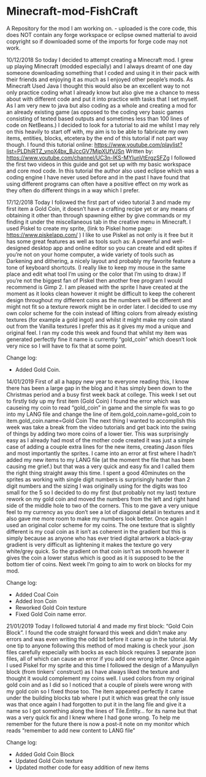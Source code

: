 # Minecraft-mod-FishCraft
A Repository for the mod I am working on. - uploaded is the core code, this does NOT contain any forge workspace or eclipse owned matterial to avoid copyright so if downloaded some of the imports for forge code may not work.

10/12/2018
So today I decided to attempt creating a Minecraft mod. I grew up playing Minecraft (modded especially) and I always dreamt of one day someone downloading something that I coded and using it in their pack with their friends and enjoying it as much as I enjoyed other people’s mods. As Minecraft Used Java I thought this would also be an excellent way to not only practice coding what I already know but also give me a chance to mess about with different code and put it into practice with tasks that I set myself. As I am very new to java but also coding as a whole and creating a mod for an already existing game (as opposed to the coding very basic games consisting of texted based outputs and sometimes less than 100 lines of code on NetBeans.) I decided to look for a tutorial to aid me whilst I may rely on this heavily to start off with, my aim is to be able to fabricate my own items, entities, blocks, etcetera by the end of this tutorial if not part way though. I found this tutorial online: https://www.youtube.com/playlist?list=PLDhiRTZ_vnoX4bx_BJccGV7MjpXUfVJSn
Written by:
https://www.youtube.com/channel/UC3n-lKS-MYlunVtErgzSFZg
I followed the first two videos in this guide and got set up with my basic workspace and core mod code. In this tutorial the author also used eclipse which was a coding engine I have never used before and in the past I have found that using different programs can often have a positive effect on my work as they often do different things in a way which I prefer.

17/12/2018
Today I followed the first part of video tutorial 3 and made my first item a Gold Coin, it doesn’t have a crafting recipe yet or any means of obtaining it other than through spawning either by give commands or my finding it under the miscellaneous tab in the creative menu in Minecraft. I used Piskel to create my sprite, (link to Piskel home page: https://www.piskelapp.com/ ) I like to use Piskel as not only is it free but it has some great features as well as tools such as: A powerful and well-designed desktop app and online editor so you can create and edit spites if you’re not on your home computer, a wide variety of tools such as Darkening and dithering, a nicely layout and probably my favorite feature a tone of keyboard shortcuts. (I really like to keep my mouse in the same place and edit what tool I’m using or the color that I’m using to draw.) If you’re not the biggest fan of Piskel then another free program I would recommend is Gimp 2. I am pleased with the sprite I have created at the moment as it looks clean however it might be difficult to keep the coherent design throughout my different coins as the numbers will be different and might not fit so a texture rework might be in order later. I decided to use my own color scheme for the coin instead of lifting colors from already existing textures (for example a gold ingot) and whilst it might make my coin stand out from the Vanilla textures I prefer this as it gives my mod a unique and original feel. I ran my code this week and found that whilst my item was generated perfectly fine it name is currently “gold_coin” which doesn’t look very nice so I will have to fix that at some point.

Change log:
-	Added Gold Coin.

14/01/2019
First of all a happy new year to everyone reading this, I know there has been a large gap in the blog and it has simply been down to the Christmas period and a busy first week back at college. This week I set out to firstly tidy up my first item (Gold Coin) I found the error which was causeing my coin to read “gold_coin” in game and the simple fix was to go into my LANG file and change the line of 
item.gold_coin.name=gold_coin
to
item.gold_coin.name=Gold Coin
The next thing I wanted to accomplish this week was take a break from the video tutorials and get back into the swing of things by adding two more coins of a lower tier. This was surprisingly easy as I already had most of the mother code created it was just a simple case of adding a couple extra lines for the new items, creating Jason files and most importantly the sprites. I came into an error at first where I hadn’t added my new items to my LANG file (at the moment the file that has been causing me grief.) but that was a very quick and easy fix and I called them the right thing straight away this time. I spent a good 40minutes on the sprites as working with single digit numbers is surprisingly harder than 2 digit numbers and the sizing I was originally using for the digits was too small for the 5 so I decided to do my first (but probably not my last) texture rework on my gold coin and moved the numbers from the left and right hand side of the middle hole to two of the corners. This to me gave a very unique feel to my currency as you don’t see a lot of diagonal detail in textures and it also gave me more room to make my numbers look better. Once again I used an original color scheme for my coins. The one texture that is slightly different is my coal coin as it isn’t as coherent in the gradient but this is simply because as anyone who has ever tried digital artwork a black-gray gradient is very difficult as lightening it makes the texture go very white/grey quick. So the gradient on that coin isn’t as smooth however it gives the coin a lower status which is good as it is supposed to be the bottom tier of coins. Next week I’m going to aim to work on blocks for my mod.

Change log:
-	Added Coal Coin
-	Added Iron Coin
-	Reworked Gold Coin texture
-	Fixed Gold Coin name error.

21/01/2019
Today I followed tutorial 4 and made my first block: “Gold Coin Block”. I found the code straight forward this week and didn’t make any errors and was even writing the odd bit before it came up in the tutorial. My one tip to anyone following this method of mod making is check your .json files carefully especially with bocks as each block requires 3 separate json files, all of which can cause an error if you add one wrong letter. Once again I used Piskel for my sprite and this time I followed the design of a Manyullyn block (from tinkers’ construct) as I have always liked the texture and thought it would complement my coins well.  I used colors from my original gold coin and as I did so I noticed that a couple of pixels were wrong with my gold coin so I fixed those too. The item appeared perfectly it came under the building blocks tab where I put it which was great the only issue was that once again I had forgotten to put it in the lang file and give it a name so I got something along the lines of Tile.Entity… for its name but that was a very quick fix and I knew where I had gone wrong. To help me remember for the future there is now a post-it note on my monitor which reads “remember to add new content to LANG file”

Change log:
-	Added Gold Coin Block
-	Updated Gold Coin texture
-	Updated mother code for easy addition of new items
